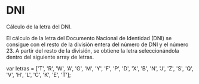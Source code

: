 DNI
===

Cálculo de la letra del DNI.

El cálculo de la letra del Documento Nacional de Identidad (DNI) se consigue con el resto de la división entera del número de DNI y el número 23. A partir del resto de la división, se obtiene la letra seleccionándola dentro del siguiente array de letras.

var letras = ['T', 'R', 'W', 'A', 'G', 'M', 'Y', 'F', 'P', 'D', 'X', 'B', 'N', 'J', 'Z', 'S', 'Q', 'V', 'H', 'L', 'C', 'K', 'E', 'T'];

